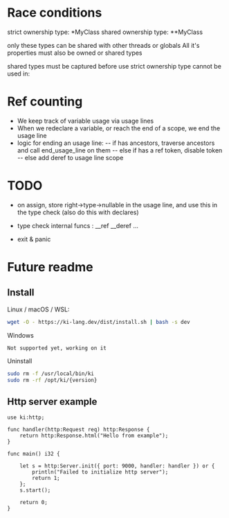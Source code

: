 
# Race conditions

strict ownership type: *MyClass
shared ownership type: **MyClass

only these types can be shared with other threads or globals
All it's properties must also be owned or shared types

shared types must be captured before use
strict ownership type cannot be used in:


# Ref counting

- We keep track of variable usage via usage lines
- When we redeclare a variable, or reach the end of a scope, we end the usage line
- logic for ending an usage line:
-- if has ancestors, traverse ancestors and call end_usage_line on them
-- else if has a ref token, disable token
-- else add deref to usage line scope

# TODO

- on assign, store right->type->nullable in the usage line, and use this in the type check (also do this with declares)

- type check internal funcs : __ref __deref ...
- exit & panic


# Future readme

## Install

Linux / macOS / WSL:
```bash
wget -O - https://ki-lang.dev/dist/install.sh | bash -s dev
```

Windows
```
Not supported yet, working on it
```

Uninstall
```bash
sudo rm -f /usr/local/bin/ki
sudo rm -rf /opt/ki/{version}
```

## Http server example

```
use ki:http;

func handler(http:Request req) http:Response {
	return http:Response.html("Hello from example");
}

func main() i32 {

	let s = http:Server.init({ port: 9000, handler: handler }) or {
		println("Failed to initialize http server");
		return 1;
	};
	s.start();

	return 0;
}
```

